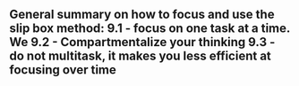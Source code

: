 General summary on how to focus and use the slip box method:
9.1 - focus on one task at a time. We
9.2 - Compartmentalize your thinking
9.3 - do not multitask, it makes you less efficient at focusing over time
- 